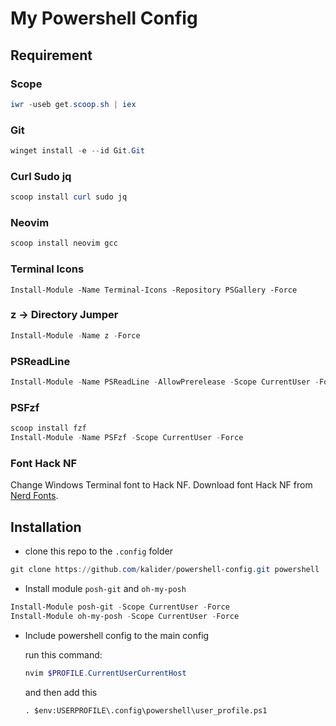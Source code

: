 # My Powershell Config
## Requirement 

### Scope
```powershell
iwr -useb get.scoop.sh | iex
```

### Git
```powershell
winget install -e --id Git.Git
```

### Curl Sudo jq
```powershell
scoop install curl sudo jq
```

### Neovim
```powershell
scoop install neovim gcc
```

### Terminal Icons
```powersheel
Install-Module -Name Terminal-Icons -Repository PSGallery -Force
```

### z -> Directory Jumper
```powershell
Install-Module -Name z -Force
```

### PSReadLine
```powershell
Install-Module -Name PSReadLine -AllowPrerelease -Scope CurrentUser -Force -SkipPublisherCheck
```

### PSFzf 
```powershell
scoop install fzf
Install-Module -Name PSFzf -Scope CurrentUser -Force
```
### Font Hack NF
Change Windows Terminal font to Hack NF. Download font Hack NF from [Nerd Fonts](https://github.com/ryanoasis/nerd-fonts "Nerd Fonts").

## Installation
* clone this repo to the `.config` folder
```powershell
git clone https://github.com/kalider/powershell-config.git powershell
```

* Install module `posh-git` and `oh-my-posh`
```powershell
Install-Module posh-git -Scope CurrentUser -Force
Install-Module oh-my-posh -Scope CurrentUser -Force
```

* Include powershell config to the main config

    run this command:
    ```powershell
    nvim $PROFILE.CurrentUserCurrentHost
    ```
    and then add this
    ```
    . $env:USERPROFILE\.config\powershell\user_profile.ps1
    ```
